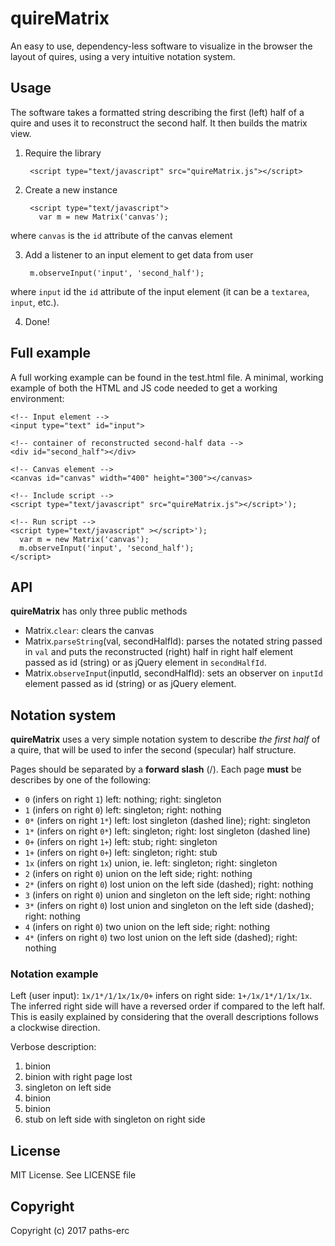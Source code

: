 # quireMatrix
An easy to use, dependency-less software to visualize in the browser the layout
of quires, using a very intuitive notation system.

## Usage
The software takes a formatted string describing the first (left) half of a
quire and uses it to reconstruct the second half. It then builds the matrix view.

1. Require the library

        <script type="text/javascript" src="quireMatrix.js"></script>

2. Create a new instance

        <script type="text/javascript">
          var m = new Matrix('canvas');

where `canvas` is the `id` attribute of the canvas element

3. Add a listener to an input element to get data from user

        m.observeInput('input', 'second_half');

where `input` id the `id` attribute of the input element (it can be a `textarea`,
`input`, etc.).

4. Done!

## Full example
A full working example can be found in the test.html file. A minimal,
working example of both the HTML and JS code needed to get a working environment:

    <!-- Input element -->
    <input type="text" id="input">

    <!-- container of reconstructed second-half data -->
    <div id="second_half"></div>

    <!-- Canvas element -->
    <canvas id="canvas" width="400" height="300"></canvas>

    <!-- Include script -->
    <script type="text/javascript" src="quireMatrix.js"></script>');

    <!-- Run script -->
    <script type="text/javascript" ></script>');
      var m = new Matrix('canvas');
      m.observeInput('input', 'second_half');
    </script>

## API
**quireMatrix** has only three public methods
- Matrix.`clear`: clears the canvas
- Matrix.`parseString`(val, secondHalfId): parses the notated string passed in `val`
and puts the reconstructed (right) half in right half element passed as id (string)
or as jQuery element in `secondHalfId`.
- Matrix.`observeInput`(inputId, secondHalfId): sets an observer on `inputId` element
passed as id (string) or as jQuery element.

## Notation system
**quireMatrix** uses a very simple notation system to describe
*the first half* of a quire, that will be used to infer the second (specular) half structure.

Pages should be separated by a **forward slash** (/). Each page **must** be describes
by one of the following:

- `0` (infers on right `1`) left: nothing; right: singleton
- `1` (infers on right `0`) left: singleton; right: nothing
- `0*` (infers on right `1*`) left: lost singleton (dashed line); right: singleton
- `1*` (infers on right `0*`) left: singleton; right: lost singleton (dashed line)
- `0+` (infers on right `1+`) left: stub; right: singleton
- `1+` (infers on right `0+`) left: singleton; right: stub
- `1x` (infers on right `1x`) union, ie. left: singleton; right: singleton
- `2` (infers on right `0`) union on the left side; right: nothing
- `2*` (infers on right `0`) lost union on the left side (dashed); right: nothing
- `3` (infers on right `0`) union and singleton on the left side; right: nothing
- `3*` (infers on right `0`) lost union and singleton on the left side (dashed); right: nothing
- `4` (infers on right `0`) two union on the left side; right: nothing
- `4*` (infers on right `0`) two lost union on the left side (dashed); right: nothing

### Notation example

Left (user input): `1x/1*/1/1x/1x/0+` infers on right side: `1+/1x/1*/1/1x/1x`.
The inferred right side will have a reversed order if compared to the left half.
This is easily explained by considering that the overall descriptions follows a
clockwise direction.

Verbose description:
1. binion
2. binion with right page lost
3. singleton on left side
4. binion
5. binion
6. stub on left side with singleton on right side

## License
MIT License. See LICENSE file

## Copyright
Copyright (c) 2017 paths-erc
